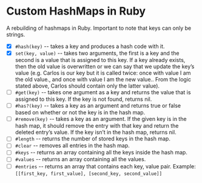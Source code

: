 # Custom HashMaps in Ruby

A rebuilding of hashmaps in Ruby. Important to note that keys can only be strings.

- [x] `#hash(key)` -- takes a key and produces a hash code with it.
- [x] `set(key, value)` -- takes two arguments, the first is a key and the second is a value that is assigned to this key. If a key already exists, then the old value is overwritten or we can say that we update the key’s value (e.g. Carlos is our key but it is called twice: once with value I am the old value., and once with value I am the new value.. From the logic stated above, Carlos should contain only the latter value).
- [ ] `#get(key)` -- takes one argument as a key and returns the value that is assigned to this key. If the key is not found, returns nil.
- [ ] `#has?(key)` -- takes a key as an argument and returns true or false based on whether or not the key is in the hash map.
- [ ] `#remove(key)` -- takes a key as an argument. If the given key is in the hash map, it should remove the entry with that key and return the deleted entry’s value. If the key isn’t in the hash map, returns nil.
- [ ] `#length` -- returns the number of stored keys in the hash map.
- [ ] `#clear` -- removes all entries in the hash map.
- [ ] `#keys` -- returns an array containing all the keys inside the hash map.
- [ ] `#values` -- returns an array containing all the values.
- [ ] `#entries` -- returns an array that contains each key, value pair. Example: `[[first_key, first_value], [second_key, second_value]]`
